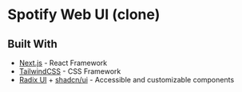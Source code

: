 # Spotify Web UI (clone)

## Built With

- [Next.js](https://nextjs.org/) - React Framework
- [TailwindCSS](https://tailwindcss.com/) - CSS Framework
- [Radix UI](https://www.radix-ui.com/docs/primitives/overview/introduction) + [shadcn/ui](https://ui.shadcn.com/docs) - Accessible and customizable components
